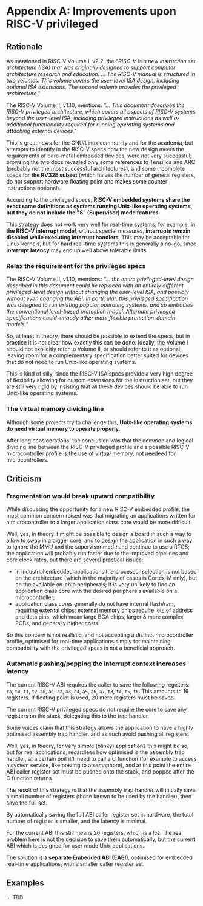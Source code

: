 # Appendix A: Improvements upon RISC-V privileged

## Rationale

As mentioned in RISC-V Volume I, v2.2, the _"RISC-V is a new instruction set architecture (ISA) that was originally designed to support computer architecture research and education. ... The RISC-V manual is structured in two volumes. This volume covers the user-level ISA design, including optional ISA extensions. The second volume provides the privileged architecture."_

The RISC-V Volume II, v1.10, mentions: _"... This document describes the RISC-V privileged architecture, which covers all aspects of RISC-V systems beyond the user-level ISA, including privileged instructions as well as additional functionality required for running operating systems and attaching external devices."_

This is great news for the GNU/Linux community and for the academia, but attempts to identify in the RISC-V specs how the new design meets the requirements of bare-metal embedded devices, were not very successful; browsing the two docs revealed only some references to Tensilica and ARC (probably not the most successful architectures), and some incomplete specs for **the RV32E subset** (which halves the number of general registers, do not support hardware floating point and makes some counter instructions optional).

According to the privileged specs, **RISC-V embedded systems share the exact same definitions as systems running Unix-like operating systems, but they do not include the "S" (Supervisor) mode features**.

This strategy does not work very well for real-time systems; for example, **in the RISC-V interrupt model**, without special measures, **interrupts remain disabled while executing interrupt handlers**. This may be acceptable for Linux kernels, but for hard real-time systems this is generally a no-go, since **interrupt latency** may end up well above tolerable limits.

### Relax the requirement for the privileged specs

The RISC-V Volume II, v1.10, mentions: _"... the entire privileged-level design described in this document could be replaced with an entirely different privileged-level design without changing the user-level ISA, and possibly without even changing the ABI. In particular, this privileged specification was designed to run existing popular operating systems, and so embodies the conventional level-based protection model. Alternate privileged specifications could embody other more flexible protection-domain models."_

So, at least in theory, there should be possible to extend the specs, but in practice it is not clear how exactly this can be done. Ideally, the Volume I should not explicitly refer to Volume II, or should refer to it as optional, leaving room for a complementary specification better suited for devices that do not need to run Unix-like operating systems.

This is kind of silly, since the RISC-V ISA specs provide a very high degree of flexibility allowing for custom extensions for the instruction set, but they are still very rigid by insisting that all these devices should be able to run Unix-like operating systems.

### The virtual memory dividing line

Although some projects try to challenge this, **Unix-like operating systems do need virtual memory to operate properly**.

After long considerations, the conclusion was that the common and logical dividing line between the RISC-V privileged profile and a possible RISC-V microcontroller profile is the use of virtual memory, not needeed for microcontrollers.

## Criticism

### Fragmentation would break upward compatibility

While discussing the opportunity for a new RISC-V embedded profile, the most common concern raised was that migrating an applications written for a microcontroller to a larger application class core would be more difficult.

Well, yes, in theory it might be possible to design a board in such a way to allow to swap in a bigger core, and to design the application in such a way to ignore the MMU and the supervisor mode and continue to use a RTOS; the application will probably run faster due to the improved pipelines and core clock rates, but there are several practical issues:

- in industrial embedded applications the processor selection is not based on the architecture (which in the majority of cases is Cortex-M only), but on the available on-chip peripherals; it is very unlikely to find an application class core with the desired peripherals available on a microcontroller;
- application class cores generally do not have internal flash/ram, requiring external chips; external memory chips require lots of address and data pins, which mean large BGA chips, larger & more complex PCBs, and generally higher costs. 

So this concern is not realistic, and not accepting a distinct microcontroller profile, optimised for real-time applications simply for maintaining compatibility with the privileged specs is not a beneficial approach.

### Automatic pushing/popping the interrupt context increases latency

The current RISC-V ABI requires the caller to save the following registers: `ra`, `t0`, `t1`, `t2`, `a0`, `a1`, `a2`, `a3`, `a4`, `a5`, `a6`, `a7`, `t3`, `t4`, `t5`, `t6`. This amounts to 16 registers. If floating point is used, 20 more registers must be saved.

The current RISC-V privileged specs do not require the core to save any registers on the stack, delegating this to the trap handler.

Some voices claim that this strategy allows the application to have a highly optimised assembly trap handler, and as such avoid pushing all registers.

Well, yes, in theory, for very simple (blinky) applications this might be so, but for real applications, regardless how optimised is the assembly trap handler, at a certain poit it'll need to call a C function (for example to access a system service, like posting to a semaphore), and at this point the entire ABI caller register set must be pushed onto the stack, and popped after the C function returns. 

The result of this strategy is that the assembly trap handler will initially save a small number of registers (those known to be used by the handler), then save the full set.

By automatically saving the full ABI caller register set in hardware, the total number of register is smaller, and the latency is minimal.

For the current ABI this still means 20 registers, which is a lot. The real problem here is not the decision to save them automatically, but the current ABI which is designed for user mode Unix applications.

The solution is **a separate Embedded ABI (EABI)**, optimised for embedded real-time applications, with a smaller caller register set.

## Examples

... TBD
